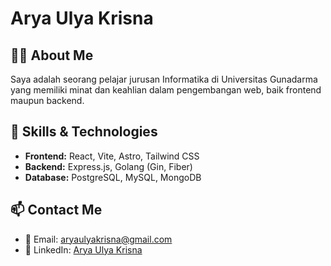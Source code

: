 # Arya Ulya Krisna

## 🧑‍💻 About Me
Saya adalah seorang pelajar jurusan Informatika di Universitas Gunadarma yang memiliki minat dan keahlian dalam pengembangan web, baik frontend maupun backend.  

## 🚀 Skills & Technologies
- **Frontend:** React, Vite, Astro, Tailwind CSS  
- **Backend:** Express.js, Golang (Gin, Fiber)  
- **Database:** PostgreSQL, MySQL, MongoDB  

## 📫 Contact Me
- 📧 Email: [aryaulyakrisna@gmail.com](aryaulyakrisna@gmail.com)  
- 🔗 LinkedIn: [Arya Ulya Krisna](https://www.linkedin.com/in/arya-ulya-krisna-92a93b245)   
